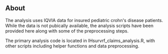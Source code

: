 ## About

The analysis uses IQVIA data for insured pediatric crohn's disease patients. While the data is not pubically available, the analysis scripts have been provided here along with some of the preprocessing steps.

The primary analysis code is located in IHsurvrf_claims_analysis.R, with other scripts including helper functions and data preprocessing.


